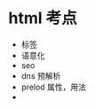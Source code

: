 # html 考点

- <meta /> 标签
- 语意化
- seo
- dns 预解析
- <link /> prelod 属性，用法 
- <script /> 异步/同步
- 行内元素/块元素
- <!DOCTYPE html> 作用
- iframe
- b/strong
- i/em 
- alt/title 属性
- src/href 属性


## <meta /> 标签
1. 定义网页元数据 <meta charset="utf-8" />
2. 定义视图大小 <meta name="viewport" content="width=device-width, initial-scale=1, shrink-to-fit=no">
3. 关键词seo <meta name="keywords" content="vip">
4. <!-- 设置文档的字符编码 -->
<meta charset="utf-8">
<meta http-equiv="x-ua-compatible" content="ie=edge">
<meta name="viewport" content="width=device-width, initial-scale=1, shrink-to-fit=no">
<!-- 以上 3 个 meta 标签 *必须* 放在 head 的最前面；其他任何的 head 内容必须在这些标签的 *后面* -->
 
<!-- 对外部资源加载的限制（允许控制从哪里加载资源） -->
<meta http-equiv="Content-Security-Policy" content="default-src 'self'">
<!-- 尽早地放置在文档中 -->
<!-- 仅应用于该标签下的内容 -->
 
<!-- Web 应用的名称（仅当网站被用作为一个应用时才使用）-->
<meta name="application-name" content="应用名称">
 
<!-- 针对页面的简短描述（限制 150 字符）-->
<!-- 在*某些*情况下，该描述是被用作搜索结果展示片段的一部分 -->
<meta name="description" content="一个页面描述">
 
<!-- 控制搜索引擎的抓取和索引行为 -->
<meta name="robots" content="index,follow"><!-- 所有搜索引擎 -->
<meta name="googlebot" content="index,follow"><!-- 仅对 Google 有效 -->
 
<!-- 告诉 Google 不显示网站链接的搜索框 -->
<meta name="google" content="nositelinkssearchbox">
 
<!-- 告诉 Google 不提供此页面的翻译 -->
<meta name="google" content="notranslate">
 
<!-- 验证 Google 搜索控制台的所有权 -->
<meta name="google-site-verification" content="verification_token">
 
<!-- 验证 Yandex 网站管理员的所有权 -->
<meta name="yandex-verification" content="verification_token">
 
<!-- 验证 Bing 网站管理员中心的所有权 -->
<meta name="msvalidate.01" content="verification_token">
 
<!-- 验证 Alexa 控制台的所有权 -->
<meta name="alexaVerifyID" content="verification_token">
 
<!-- 验证 Pinterest 控制台的所有权 -->
<meta name="p:domain_verify" content="code from pinterest">
 
<!-- 验证 Norton 安全站点的所有权 -->
<meta name="norton-safeweb-site-verification" content="norton code">
 
<!-- 用来命名软件或用于构建网页（如 - WordPress、Dreamweaver）-->
<meta name="generator" content="program">
 
<!-- 关于你的网站主题的简短描述 -->
<meta name="subject" content="你的网站主题">
 
<!-- 基于网站内容给出一般的年龄分级 -->
<meta name="rating" content="General">
 
<!-- 允许控制 referrer 信息如何传递 -->
<meta name="referrer" content="no-referrer">
 
<!-- 禁用自动检测和格式化可能的电话号码 -->
<meta name="format-detection" content="telephone=no">
 
<!-- 通过设置为 “off” 完全退出 DNS 预取 -->
<meta http-equiv="x-dns-prefetch-control" content="off">
 
<!-- 在客户端存储 cookie，web 浏览器的客户端识别 -->
<meta http-equiv="set-cookie" content="name=value; expires=date; path=url">
 
<!-- 指定要显示在一个特定框架中的页面 -->
<meta http-equiv="Window-Target" content="_value">
 
<!-- 地理标签 -->
<meta name="ICBM" content="latitude, longitude">
<meta name="geo.position" content="latitude;longitude">
<meta name="geo.region" content="country[-state]"><!-- 国家代码 (ISO 3166-1): 强制性, 州代码 (ISO 3166-2): 可选; 如 content="US" / content="US-NY" -->
<meta name="geo.placename" content="city/town"><!-- 如 content="New York City" -->

## 语意化
h5 提供了新的标签，例如nav、header、footer、article、aside、。。。开发在编写html的时候，根据显示内容选择合适的html标签，不建议div一把梭

## seo
为了搜索引擎能够，爬取关键词，在用户搜索关键词的时候，提供展示相关网页，起到引流的作用，做法，使用<meta> 添加name/content 属性 <meta name="keywords" content="nbscript"/>, 还可以在img上添加alt属性

## dns 预解析
一个网站的资源可能放在不同的域名下面，这样能提高网页资源的加载速度，一般浏览器同一个域名有tcp链接数量限制，一般最多6个。
为了提高响应速度，会请求域名之前，先进行域名解析，
仅对外域资源有效
<link rel="dns-prefetch" href="https://fonts.googleapis.com/"> 执行dns查找
建议和一起使用，减少跨域请求的感知
<link rel="preconnect" href="https://fonts.gstatic.com/" crossorigin>

## <link /> prelod 属性，用法 
预先加载js/css 网页需要这些资源的时候，可以直接使用，避免等待
<link ref="preload" href="https://www.aa.js" as="script">
<link ref="preload" href="https://www.aa.css" as="style">

## <script /> 异步/同步
1. <script async />异步加载js，下载完成后执行，会阻塞渲染
2. <script defer />异步加载js，等html渲染完成，再执行
2. <script  /> 同步模式，下载->执行，页面会被阻塞，渲染进程和js进程互斥，一般吧js放在<body> 后面

## 行内元素/块元素
1. 行内元素: span strong, em,i, 
2. 块元素: h,p,div,header,nav,footer,main,
3. 行内替换元素: img,input,textarea,select

## <!DOCTYPE html> 作用
标记语言的文档声明，告诉浏览器用什么标记语言解析器

## iframe
- 优点：
  - 一个标签就能把网页全部显示出来
- 缺点：
  - 两个网页之间通信复杂
  - 需要设置高度，不能自动撑满

## b/strong i/em 
浏览器上的变现都一样，b为了加粗而加粗，strong为了强调而加粗

## alt/title 属性
- alt: img加载失败后的提示
- title: 鼠标移上去显示的文字

## src/href 属性
- src: 下载资源，使用
- href: 链接资源，指向